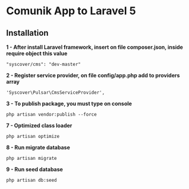 # Comunik App to Laravel 5

## Installation

**1 - After install Laravel framework, insert on file composer.json, inside require object this value**
```
"syscover/cms": "dev-master"

```

**2 - Register service provider, on file config/app.php add to providers array**

```
'Syscover\Pulsar\CmsServiceProvider',

```

**3 - To publish package, you must type on console**

```
php artisan vendor:publish --force

```

**7 - Optimized class loader**

```
php artisan optimize

```

**8 - Run migrate database**

```
php artisan migrate
```

**9 - Run seed database**

```
php artisan db:seed
```